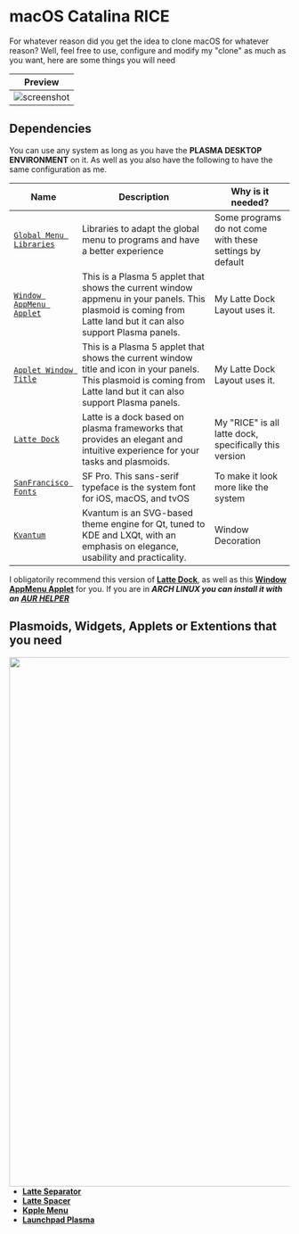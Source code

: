 # macOS Catalina RICE 
For whatever reason did you get the idea to clone macOS for whatever reason? Well, feel free to use, configure and modify my "clone" as much as you want, here are some things you will need

| Preview |
| --- |
| ![screenshot](https://github.com/The-Sensual-Dotfiles/Plasma-Catalina-Rice/blob/main/Pictures/01.png) |

## Dependencies
You can use any system as long as you have the **PLASMA DESKTOP ENVIRONMENT** on it. As well as you also have the following to have the same configuration as me. 


| Name | Description | Why is it needed? |
| --- | --- | --- |
| [`Global Menu Libraries`](https://github.com/The-Sensual-Dotfiles/Libreries-Global-Menu-KDE) |  Libraries to adapt the global menu to programs and have a better experience  | Some programs do not come with these settings by default  |
| [`Window AppMenu Applet`](https://github.com/psifidotos/applet-window-appmenu)| This is a Plasma 5 applet that shows the current window appmenu in your panels. This plasmoid is coming from Latte land but it can also support Plasma panels. |My Latte Dock Layout uses it. 
| [`Applet Window Title`](https://github.com/psifidotos/applet-window-title)| This is a Plasma 5 applet that shows the current window title and icon in your panels. This plasmoid is coming from Latte land but it can also support Plasma panels. |My Latte Dock Layout uses it. 
| [`Latte Dock`](https://github.com/KDE/latte-dock) | Latte is a dock based on plasma frameworks that provides an elegant and intuitive experience for your tasks and plasmoids. | My "RICE" is all latte dock, specifically this version |
| [`SanFrancisco Fonts`](https://github.com/The-Sensual-Dotfiles/macOS-Fonts) | SF Pro. This sans-serif typeface is the system font for iOS, macOS, and tvOS | To make it look more like the system |
| [`Kvantum`](https://github.com/tsujan/Kvantum/blob/master/Kvantum/INSTALL.md) | Kvantum is an SVG-based theme engine for Qt, tuned to KDE and LXQt, with an emphasis on elegance, usability and practicality. | Window Decoration  |

I obligatorily recommend this version of **[Latte Dock](https://github.com/KDE/latte-dock)**, as well as this **[Window AppMenu Applet](https://github.com/psifidotos/applet-window-appmenu)** for you. If you are in ***ARCH LINUX you can install it with an [AUR HELPER](https://wiki.archlinux.org/index.php/AUR_helpers)***

## Plasmoids, Widgets, Applets or Extentions that you need

<img src="https://github.com/The-Sensual-Dotfiles/Plasma-Catalina-Rice/blob/main/Pictures/02.png" align="right" height="950px">
<p align="left">
  
- **[Latte Separator](https://store.kde.org/p/1295376/)**
- **[Latte Spacer](https://store.kde.org/p/1287102/)**
- **[Kpple Menu](https://store.kde.org/p/1384156/)**
- **[Launchpad Plasma](https://store.kde.org/p/1364064/)**




